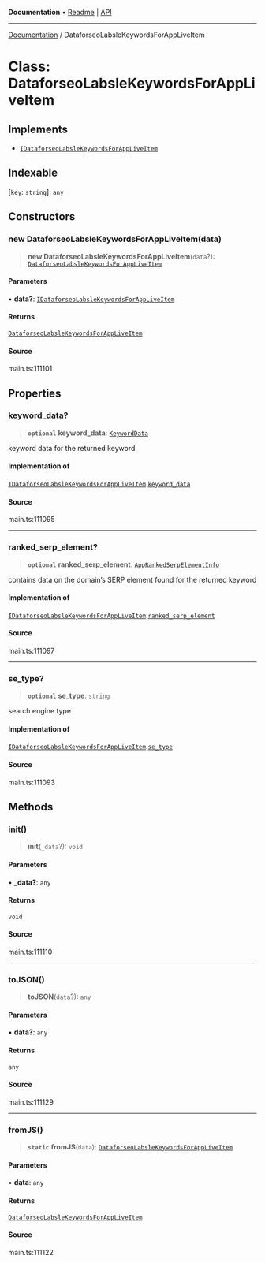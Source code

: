 **Documentation** • [Readme](../README.md) \| [API](../globals.md)

***

[Documentation](../README.md) / DataforseoLabsleKeywordsForAppLiveItem

# Class: DataforseoLabsleKeywordsForAppLiveItem

## Implements

- [`IDataforseoLabsleKeywordsForAppLiveItem`](../interfaces/IDataforseoLabsleKeywordsForAppLiveItem.md)

## Indexable

 \[`key`: `string`\]: `any`

## Constructors

### new DataforseoLabsleKeywordsForAppLiveItem(data)

> **new DataforseoLabsleKeywordsForAppLiveItem**(`data`?): [`DataforseoLabsleKeywordsForAppLiveItem`](DataforseoLabsleKeywordsForAppLiveItem.md)

#### Parameters

• **data?**: [`IDataforseoLabsleKeywordsForAppLiveItem`](../interfaces/IDataforseoLabsleKeywordsForAppLiveItem.md)

#### Returns

[`DataforseoLabsleKeywordsForAppLiveItem`](DataforseoLabsleKeywordsForAppLiveItem.md)

#### Source

main.ts:111101

## Properties

### keyword\_data?

> **`optional`** **keyword\_data**: [`KeywordData`](KeywordData.md)

keyword data for the returned keyword

#### Implementation of

[`IDataforseoLabsleKeywordsForAppLiveItem`](../interfaces/IDataforseoLabsleKeywordsForAppLiveItem.md).[`keyword_data`](../interfaces/IDataforseoLabsleKeywordsForAppLiveItem.md#keyword_data)

#### Source

main.ts:111095

***

### ranked\_serp\_element?

> **`optional`** **ranked\_serp\_element**: [`AppRankedSerpElementInfo`](AppRankedSerpElementInfo.md)

contains data on the domain’s SERP element found for the returned keyword

#### Implementation of

[`IDataforseoLabsleKeywordsForAppLiveItem`](../interfaces/IDataforseoLabsleKeywordsForAppLiveItem.md).[`ranked_serp_element`](../interfaces/IDataforseoLabsleKeywordsForAppLiveItem.md#ranked_serp_element)

#### Source

main.ts:111097

***

### se\_type?

> **`optional`** **se\_type**: `string`

search engine type

#### Implementation of

[`IDataforseoLabsleKeywordsForAppLiveItem`](../interfaces/IDataforseoLabsleKeywordsForAppLiveItem.md).[`se_type`](../interfaces/IDataforseoLabsleKeywordsForAppLiveItem.md#se_type)

#### Source

main.ts:111093

## Methods

### init()

> **init**(`_data`?): `void`

#### Parameters

• **\_data?**: `any`

#### Returns

`void`

#### Source

main.ts:111110

***

### toJSON()

> **toJSON**(`data`?): `any`

#### Parameters

• **data?**: `any`

#### Returns

`any`

#### Source

main.ts:111129

***

### fromJS()

> **`static`** **fromJS**(`data`): [`DataforseoLabsleKeywordsForAppLiveItem`](DataforseoLabsleKeywordsForAppLiveItem.md)

#### Parameters

• **data**: `any`

#### Returns

[`DataforseoLabsleKeywordsForAppLiveItem`](DataforseoLabsleKeywordsForAppLiveItem.md)

#### Source

main.ts:111122
